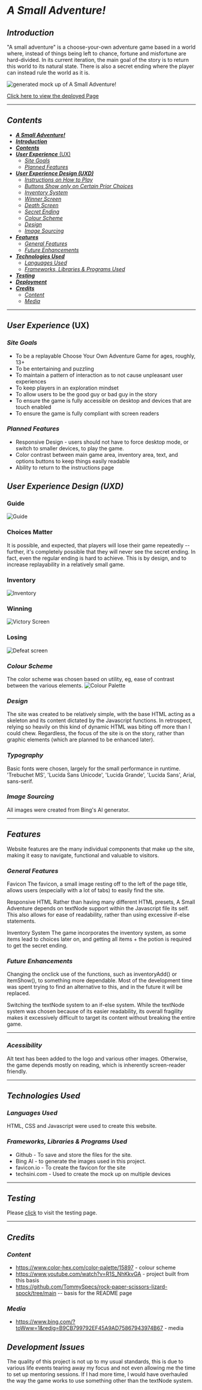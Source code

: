 # ***A Small Adventure!***

## ***Introduction***
"A small adventure" is a choose-your-own adventure game based in a world where, instead of things being left to chance, fortune and misfortune are hard-divided. In its current iteration, the main goal of the story is to return this world to its natural state. There is also a secret ending where the player can instead rule the world as it is.

![generated mock up of A Small Adventure!](doc/readme-images/mockup.jpg)

[Click here to view the deployed Page](https://acelliott1218.github.io/A-Small-Adventure/)

---

## ***Contents***

  - [***A Small Adventure!***](#a-small-adventure)
  - [***Introduction***](#introduction)
  - [***Contents***](#contents)
  - [***User Experience*** (UX)](#user-experience-ux)
    - [*Site Goals*](#site-goals)
    - [*Planned Features*](#planned-features)
  - [***User Experience Design (UXD)***](#user-experience-design-uxd)
      - [*Instructions on How to Play*](#guide)
      - [*Buttons Show only on Certain Prior Choices*](#choices-matter)
      - [*Inventory System*](#inventory)
      - [*Winner Screen*](#winning)
      - [*Death Screen*](#losing)
      - [*Secret Ending*](#secret-ending)
    - [*Colour Scheme*](#colour-scheme)
    - [*Design*](#design)
    - [*Image Sourcing*](#image-sourcing)
  - [***Features***](#features)
    - [*General Features*](#general-features)
    - [*Future Enhancements*](#future-enhancements)
  - [***Technologies Used***](#technologies-used)
    - [*Languages Used*](#languages-used)
    - [*Frameworks, Libraries \& Programs Used*](#frameworks-libraries--programs-used)
  - [***Testing***](#testing)
  - [***Deployment***](#deployment)
  - [***Credits***](#credits)
    - [*Content*](#content)
    - [*Media*](#media)

---

## ***User Experience*** (UX)

### *Site Goals*
- To be a replayable Choose Your Own Adventure Game for ages, roughly, 13+
- To be entertaining and puzzling
- To maintain a pattern of interaction as to not cause unpleasant user experiences
- To keep players in an exploration mindset
- To allow users to be the good guy or bad guy in the story
- To ensure the game is fully accessible on desktop and devices that are touch enabled
- To ensure the game is fully compliant with screen readers

### *Planned Features*
- Responsive Design - users should not have to force desktop mode, or switch to smaller devices, to play the game.
- Color contrast between main game area, inventory area, text, and options buttons to keep things easily readable
- Ability to return to the instructions page


## ***User Experience Design (UXD)***
### Guide
![Guide](doc/readme-images/guide.jpg)
### Choices Matter
It is possible, and expected, that players will lose their game repeatedly -- further, it's completely possible that they will never see the secret ending. In fact, even the regular ending is hard to achieve. This is by design, and to increase replayability in a relatively small game.
### Inventory
![Inventory](doc/readme-images/inventory.jpg)
### Winning
![Victory Screen](doc/readme-images/victory.jpg)
### Losing
![Defeat screen](doc/readme-images/defeat.jpg)
### *Colour Scheme*
The color scheme was chosen based on utility, eg, ease of contrast between the various elements. 
![Colour Palette](doc/readme-images/colorpalette1.png)

### *Design*
The site was created to be relatively simple, with the base HTML acting as a skeleton and its content dictated by the Javascript functions. In retrospect, relying so heavily on this kind of dynamic HTML was biting off more than I could chew. Regardless, the focus of the site is on the story, rather than graphic elements (which are planned to be enhanced later).

### *Typography*
Basic fonts were chosen, largely for the small performance in runtime. 'Trebuchet MS', 'Lucida Sans Unicode', 'Lucida Grande', 'Lucida Sans', Arial, sans-serif.

### *Image Sourcing*
All images were created from Bing's AI generator.

---

## ***Features***
Website features are the many individual components that make up the site, making it easy to navigate, functional and valuable to visitors. 
### *General Features*
Favicon
The favicon, a small image resting off to the left of the page title, allows users (especially with a lot of tabs) to easily find the site.

Responsive HTML
Rather than having many different HTML presets, A Small Adventure depends on textNode support within the Javascript file its self. This also allows for ease of readability, rather than using excessive if-else statements. 

Inventory System
The game incorporates the inventory system, as some items lead to choices later on, and getting all items + the potion is required to get the secret ending.

### *Future Enhancements*
Changing the onclick use of the functions, such as inventoryAdd() or itemShow(), to something more dependable. Most of the development time was spent trying to find an alternative to this, and in the future it will be replaced.

Switching the textNode system to an if-else system. While the textNode system was chosen because of its easier readability, its overall fragility makes it excessively difficult to target its content without breaking the entire game. 

---

### *Acessibility*
Alt text has been added to the logo and various other images. Otherwise, the game depends mostly on reading, which is inherently screen-reader friendly.

---

## ***Technologies Used***

### *Languages Used*

HTML, CSS and Javascript were used to create this website.

### *Frameworks, Libraries & Programs Used*
- Github - To save and store the files for the site.
- Bing AI - to generate the images used in this project.
- favicon.io - To create the favicon for the site
- techsini.com - Used to create the mock up on multiple devices

---

## ***Testing***
Please [click](https://github.com/acelliott1218/A-Small-Adventure/blob/main/testing.md) to visit the testing page.

---




## ***Credits***

### *Content*
- https://www.color-hex.com/color-palette/15897 - colour scheme
- https://www.youtube.com/watch?v=R1S_NhKkvGA - project built from this basis
- https://github.com/TommySpecs/rock-paper-scissors-lizard-spock/tree/main -- basis for the README page


### *Media*
- https://www.bing.com/?toWww=1&redig=B9CB799792EF45A9AD75867943974B67 - media

## ***Development Issues***

The quality of this project is not up to my usual standards, this is due to various life events tearing away my focus and not even allowing me the time to set up mentoring sessions. If I had more time, I would have overhauled the way the game works to use something other than the textNode system.